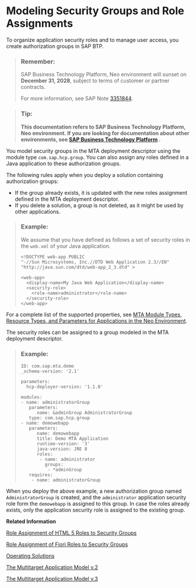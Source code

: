 <!-- loioe3a38548b9c247ed925a5f9b3ecd6f69 -->

# Modeling Security Groups and Role Assignments

To organize application security roles and to manage user access, you create authorization groups in SAP BTP.

> ### Remember:  
> SAP Business Technology Platform, Neo environment will sunset on **December 31, 2028**, subject to terms of customer or partner contracts.
> 
> For more information, see SAP Note [3351844](https://me.sap.com/notes/3351844).

> ### Tip:  
> **This documentation refers to SAP Business Technology Platform, Neo environment. If you are looking for documentation about other environments, see [SAP Business Technology Platform](https://help.sap.com/docs/btp/sap-business-technology-platform/sap-business-technology-platform?version=Cloud) .**

You model security groups in the MTA deployment descriptor using the module type `com.sap.hcp.group`. You can also assign any roles defined in a Java application to these authorization groups.

The following rules apply when you deploy a solution containing authorization groups:

-   If the group already exists, it is updated with the new roles assignment defined in the MTA deployment descriptor.
-   If you delete a solution, a group is not deleted, as it might be used by other applications.

> ### Example:  
> We assume that you have defined as follows a set of security roles in the `web.xml` of your Java application.
> 
> ```
> <!DOCTYPE web-app PUBLIC
> "-//Sun Microsystems, Inc.//DTD Web Application 2.3//EN"
> "http://java.sun.com/dtd/web-app_2_3.dtd" >
>  
> <web-app>
>   <display-name>My Java Web Application</display-name>
>   <security-role>
>     <role-name>administrator</role-name>
>   </security-role> 
> </web-app>
> 
> ```

For a complete list of the supported properties, see [MTA Module Types, Resource Types, and Parameters for Applications in the Neo Environment](mta-module-types-resource-types-and-parameters-for-applications-in-the-neo-environment-f1caa87.md).

The security roles can be assigned to a group modeled in the MTA deployment descriptor.

> ### Example:  
> ```
> ID: com.sap.mta.demo
> _schema-version: '2.1'
> 
> parameters:
>   hcp-deployer-version: '1.1.0'
> 
> modules:
> - name: administratorGroup
>    parameters:
>       name: &adminGroup AdministratorGroup
>    type: com.sap.hcp.group
> - name: demowebapp
>    parameters:
>       name: demowebapp
>       title: Demo MTA Application
>       runtime-version: '3'
>       java-version: JRE 8
>       roles:
>        - name: administrator
>          groups:
>           - *adminGroup
>    requires:
>     - name: administratorGroup
> 
> ```

When you deploy the above example, a new authorization group named `AdministratorGroup` is created, and the `administrator` application security role form the `demowebapp` is assigned to this group. In case the roles already exists, only the application security role is assigned to the existing group.

**Related Information**  


[Role Assignment of HTML 5 Roles to Security Groups](role-assignment-of-html-5-roles-to-security-groups-43edba2.md "You can assign security roles on subscription level for use with HTML5 applications.")

[Role Assignment of Fiori Roles to Security Groups](role-assignment-of-fiori-roles-to-security-groups-6a012da.md "You can assign security roles on subscription level for use with SAP Fiori applications.")

[Operating Solutions](operating-solutions-2abf7d4.md "You can deploy, update, monitor, and delete a solution.")

[The Multitarget Application Model v.2](https://help.sap.com/doc/multitarget-application-modelv2/Cloud/en-US/The%20Multitarget%20Application%20Model.pdf)

[The Multitarget Application Model v.3](https://help.sap.com/doc/multitarget-application-modelv3/Cloud/en-US/The%20Multitarget%20Application%20M%D0%BEdel.pdf)

